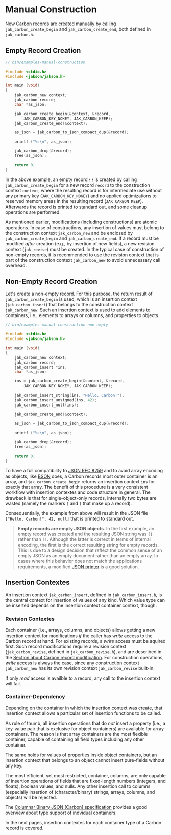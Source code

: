 # Manual Construction

New Carbon records are created manually by calling `jak_carbon_create_begin` and `jak_carbon_create_end`, both defined in `jak_carbon.h`.

## Empty Record Creation

```c
// bin/examples-manual-construction

#include <stdio.h>
#include <jakson/jakson.h>

int main (void)
{
    jak_carbon_new context;
    jak_carbon record;
    char *as_json;

    jak_carbon_create_begin(&context, &record, 
    	JAK_CARBON_KEY_NOKEY, JAK_CARBON_KEEP);
    jak_carbon_create_end(&context);

    as_json = jak_carbon_to_json_compact_dup(&record);

    printf ("%s\n", as_json);

    jak_carbon_drop(&record);
    free(as_json);

    return 0;
}
```

In the above example, an empty record `{}` is created by calling `jak_carbon_create_begin` for a new record `record` to the construction context `context`, where the resulting record is for intermediate use without any primary key (`JAK_CARBON_KEY_NOKEY`) and no applied optimizations to reserved memory areas in the resulting record (`JAK_CARBON_KEEP`). Afterwards the record is printed to standard out, and some cleanup operations are performed.

As mentioned earlier, modifications (including constructions) are atomic operations. In case of constructions, any insertion of values must belong to the construction context `jak_carbon_new` and be enclosed by `jak_carbon_create_begin` and `jak_carbon_create_end`. If a record must be modified *after* creation (e.g., by insertion of new fields), a new revision context (`jak_revise`) must be created. In the typical case of construction of non-empty records, it is recommended to use the revision context that is part of the construction context `jak_carbon_new` to avoid unnecessary call overhead. 

## Non-Empty Record Creation

Let's create a non-empty record. For this purpose, the return result of `jak_carbon_create_begin` is used, which is an insertion context (`jak_carbon_insert`) that belongs to the construction context `jak_carbon_new`. Such an insertion context is used to add elements to containers, i.e., elements to arrays or columns, and properties to objects.

```c
// bin/examples-manual-construction-non-empty

#include <stdio.h>
#include <jakson/jakson.h>

int main (void)
{
    jak_carbon_new context;
    jak_carbon record;
    jak_carbon_insert *ins;
    char *as_json;

    ins = jak_carbon_create_begin(&context, &record, 
    	JAK_CARBON_KEY_NOKEY, JAK_CARBON_KEEP);
    
    jak_carbon_insert_string(ins, "Hello, Carbon!");
    jak_carbon_insert_unsigned(ins, 42);
    jak_carbon_insert_null(ins);
    
    jak_carbon_create_end(&context);

    as_json = jak_carbon_to_json_compact_dup(&record);

    printf ("%s\n", as_json);

    jak_carbon_drop(&record);
    free(as_json);

    return 0;
}
```

To have a full compatibility to [JSON RFC 8259](https://tools.ietf.org/html/rfc8259) and to avoid array encoding as objects, like [BSON](www.bsonspec.org) does, a Carbon records most outer container is an array, and `jak_carbon_create_begin` returns an insertion context `ins` for exactly that array. The benefit of this procedure is a very consistent workflow with insertion contextes and code structure in general. The drawback is that for single-object-only records, internally two bytes are wasted (namely the markers `[` and `]` that make up a record).

Consequentially, the example from above will result in the JSON file `["Hello, Carbon!", 42, null]` that is printed to standard out.

> **Empty records are empty JSON objects**. In the first example, an empty record was created and the resulting JSON string was `{}` rather than `[]`. Although the latter is correct in terms of internal encoding, the first is the correct resulting string for empty records. This is due to a design decision that reflect the common sense of an empty JSON as an empty document rather than an empty array. In cases where this behavior does not match the applications requirements, a modified [JSON printer](conversion-to-json.md) is a good solution.

## Insertion Contextes

An insertion context `jak_carbon_insert`, defined in `jak_carbon_insert.h`, is the central context for insertion of values of any kind. Which value type can be inserted depends on the insertion context container context, though. 

### Revision Contextes

Each container (i.e., arrays, columns, and objects) allows getting a new insertion context for modifications *if* the caller has *write* access to the Carbon record at hand. For existing records, a *write* access must be aquired first. Such record modifications require a revision context (`jak_carbon_revise`, defined in `jak_carbon_revise.h`), and are described in the [Section about Carbon record modification](modify-contents.md). For construction operations, *write* access is always the case, since any construction context `jak_carbon_new` has its own revision context `jak_carbon_revise` built-in. 

If only *read* access is availble to a record, any call to the insertion context will fail.

### Container-Dependency

Depending on the container in which the insertion context was create, that insertion context allows a particular set of insertion functions to be called. 

As rule of thumb, all insertion operations that do *not* insert a property (i.e., a key-value pair that is exclusive for object containers) are available for array containers. The reason is that array containers are the most flexible container, capable of containing all field types including any other container. 

The same holds for values of properties inside object containers, but an insertion context that belongs to an object cannot insert pure-fields without any key. 

The most efficient, yet most restricted, container, columns, are only capable of insertion operations of fields that are fixed-length numbers (integers, and floats), boolean values, and nulls. Any other insertion call to columns (especially insertion of (character/binary) strings, arrays, columns, and objects) will be rejected.

The [Columnar Binary JSON (Carbon) specification](http://www.carbonspec.org) provides a good overview about type support of indvidual containers.

In the next pages, insertion contextes for each container type of a Carbon record is covered.





